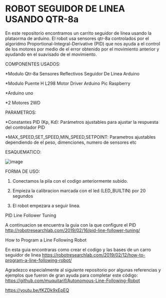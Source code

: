 # ROBOT SEGUIDOR DE LINEA USANDO QTR-8a

En este repositorio encontramos un carrito seguidor de linea usando la plataorma de arduino. El robot usa sensores qtr-8a controlados por el algoridmo Proportional-Integral-Derivative (PID) que nos ayuda a el control de los motores por medio de el error obtenido por el movimiento anterior y ayudando en el suavisado de el movimiento.

COMPONENTES USADOS:


*Modulo Qtr-8a Sensores Reflectivos Seguidor De Linea Arduino

*Modulo Puente H L298 Motor Driver Arduino Pic Raspberry

*Arduino uno

*2 Motores 2WD


PARAMETROS:

*Constantes PID (Kp, Kd): Parámetros ajustables para ajustar la respuesta del controlador PID

*MAX_SPEED,SET_SPEED,MIN_SPEED,SETPOINT: Parametros ajustables dependiendo de el peso, dimenciones, numero de sensores etc


ESAQUEMATICO:

![image](https://github.com/user-attachments/assets/2b115897-6714-401f-acd8-ccc7f034ada7)

FORMA DE USO:

1. Conectamos la pila con el codigo anteriormente subido.
   
3. Empieza la calibracion marcada con el led (LED_BUILTIN) por 20 segundos
   
5. El robot empezara a seguir linea.

PID Line Follower Tuning

A continuacion se encuentra la guia con la que configure el PID http://robotresearchlab.com/2019/02/16/pid-line-follower-tuning/


How to Program a Line Following Robot

En esta guia encontraras como crear el codigo y las bases de un carro seguidor de linea https://robotresearchlab.com/2019/02/12/how-to-program-a-line-following-robot/


Agradezco especialmente al siguiente repositorio por algunas referencias y ejemplos que fueron de gran ayuda para completar este código: https://github.com/muquitarif/Autonomous-Line-Following-Robot

https://youtu.be/fKZDk9xEpEQ
